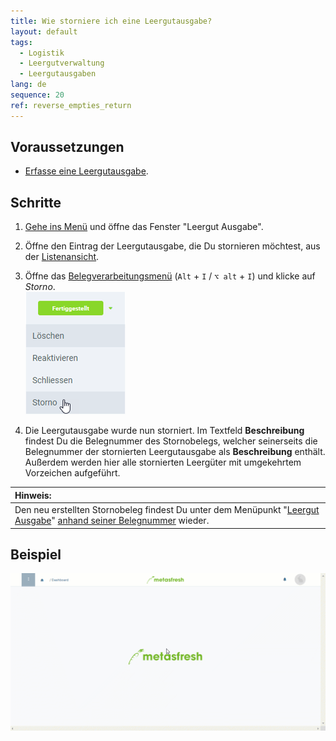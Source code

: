```yaml
---
title: Wie storniere ich eine Leergutausgabe?
layout: default
tags:
  - Logistik
  - Leergutverwaltung
  - Leergutausgaben
lang: de
sequence: 20
ref: reverse_empties_return
---
```


## Voraussetzungen
- [Erfasse eine Leergutausgabe](Leergutausgabe_erfassen).

## Schritte
1. [Gehe ins Menü](Menu) und öffne das Fenster "Leergut Ausgabe".
1. Öffne den Eintrag der Leergutausgabe, die Du stornieren möchtest, aus der [Listenansicht](Ansichten#listenansicht).
1. Öffne das [Belegverarbeitungsmenü](AktionStarten#belegverarbeitung) (`Alt` + `I` / `⌥ alt` + `I`) und klicke auf *Storno*.<br>
![](assets/Belegstatus_Storno.png)

1. Die Leergutausgabe wurde nun storniert. Im Textfeld **Beschreibung** findest Du die Belegnummer des Stornobelegs, welcher seinerseits die Belegnummer der stornierten Leergutausgabe als **Beschreibung** enthält. Außerdem werden hier alle stornierten Leergüter mit umgekehrtem Vorzeichen aufgeführt.

| **Hinweis:** |
| :--- |
| Den neu erstellten Stornobeleg findest Du unter dem Menüpunkt "[Leergut Ausgabe](Menu)" [anhand seiner Belegnummer](Filterfunktion) wieder. |

## Beispiel
![](assets/Leergutausgabe_stornieren.gif)
